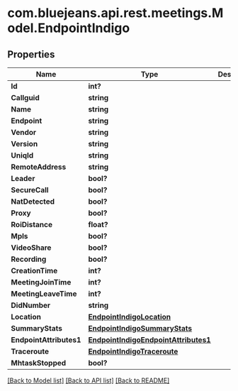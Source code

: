 # com.bluejeans.api.rest.meetings.Model.EndpointIndigo
## Properties

Name | Type | Description | Notes
------------ | ------------- | ------------- | -------------
**Id** | **int?** |  | [optional] 
**Callguid** | **string** |  | [optional] 
**Name** | **string** |  | [optional] 
**Endpoint** | **string** |  | [optional] 
**Vendor** | **string** |  | [optional] 
**Version** | **string** |  | [optional] 
**UniqId** | **string** |  | [optional] 
**RemoteAddress** | **string** |  | [optional] 
**Leader** | **bool?** |  | [optional] 
**SecureCall** | **bool?** |  | [optional] 
**NatDetected** | **bool?** |  | [optional] 
**Proxy** | **bool?** |  | [optional] 
**RoiDistance** | **float?** |  | [optional] 
**Mpls** | **bool?** |  | [optional] 
**VideoShare** | **bool?** |  | [optional] 
**Recording** | **bool?** |  | [optional] 
**CreationTime** | **int?** |  | [optional] 
**MeetingJoinTime** | **int?** |  | [optional] 
**MeetingLeaveTime** | **int?** |  | [optional] 
**DidNumber** | **string** |  | [optional] 
**Location** | [**EndpointIndigoLocation**](EndpointIndigoLocation.md) |  | [optional] 
**SummaryStats** | [**EndpointIndigoSummaryStats**](EndpointIndigoSummaryStats.md) |  | [optional] 
**EndpointAttributes1** | [**EndpointIndigoEndpointAttributes1**](EndpointIndigoEndpointAttributes1.md) |  | [optional] 
**Traceroute** | [**EndpointIndigoTraceroute**](EndpointIndigoTraceroute.md) |  | [optional] 
**MhtaskStopped** | **bool?** |  | [optional] 

[[Back to Model list]](../README.md#documentation-for-models) [[Back to API list]](../README.md#documentation-for-api-endpoints) [[Back to README]](../README.md)

